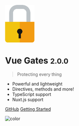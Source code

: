 ![logo](_media/logo.png)

# Vue Gates <small>2.0.0</small>

> Protecting every thing

- Powerful and lightweight
- Directives, methods and more!
- TypeScript support
- Nuxt.js support

[GitHub](https://github.com/williamcruzme/vue-gates)
[Getting Started](/installation/quickstart)

<!-- background color -->

![color](#f0f0f0)
